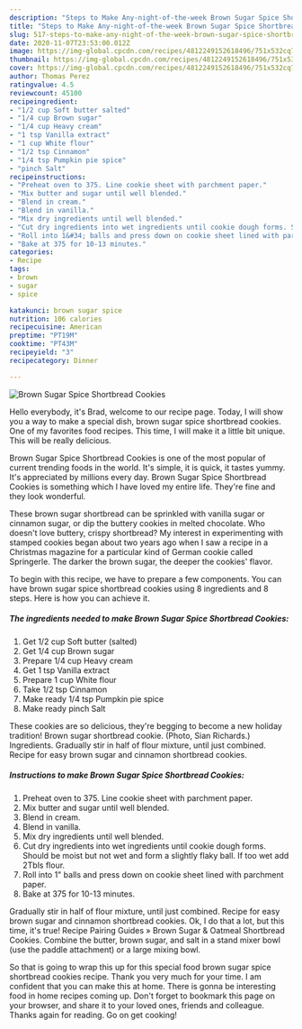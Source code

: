 ```yaml
---
description: "Steps to Make Any-night-of-the-week Brown Sugar Spice Shortbread Cookies"
title: "Steps to Make Any-night-of-the-week Brown Sugar Spice Shortbread Cookies"
slug: 517-steps-to-make-any-night-of-the-week-brown-sugar-spice-shortbread-cookies
date: 2020-11-07T23:53:00.012Z
image: https://img-global.cpcdn.com/recipes/4812249152618496/751x532cq70/brown-sugar-spice-shortbread-cookies-recipe-main-photo.jpg
thumbnail: https://img-global.cpcdn.com/recipes/4812249152618496/751x532cq70/brown-sugar-spice-shortbread-cookies-recipe-main-photo.jpg
cover: https://img-global.cpcdn.com/recipes/4812249152618496/751x532cq70/brown-sugar-spice-shortbread-cookies-recipe-main-photo.jpg
author: Thomas Perez
ratingvalue: 4.5
reviewcount: 45100
recipeingredient:
- "1/2 cup Soft butter salted"
- "1/4 cup Brown sugar"
- "1/4 cup Heavy cream"
- "1 tsp Vanilla extract"
- "1 cup White flour"
- "1/2 tsp Cinnamon"
- "1/4 tsp Pumpkin pie spice"
- "pinch Salt"
recipeinstructions:
- "Preheat oven to 375. Line cookie sheet with parchment paper."
- "Mix butter and sugar until well blended."
- "Blend in cream."
- "Blend in vanilla."
- "Mix dry ingredients until well blended."
- "Cut dry ingredients into wet ingredients until cookie dough forms. Should be moist but not wet and form a slightly flaky ball. If too wet add 2Tbls flour."
- "Roll into 1&#34; balls and press down on cookie sheet lined with parchment paper."
- "Bake at 375 for 10-13 minutes."
categories:
- Recipe
tags:
- brown
- sugar
- spice

katakunci: brown sugar spice 
nutrition: 106 calories
recipecuisine: American
preptime: "PT19M"
cooktime: "PT43M"
recipeyield: "3"
recipecategory: Dinner

---
```



![Brown Sugar Spice Shortbread Cookies](https://img-global.cpcdn.com/recipes/4812249152618496/751x532cq70/brown-sugar-spice-shortbread-cookies-recipe-main-photo.jpg)

Hello everybody, it's Brad, welcome to our recipe page. Today, I will show you a way to make a special dish, brown sugar spice shortbread cookies. One of my favorites food recipes. This time, I will make it a little bit unique. This will be really delicious.

Brown Sugar Spice Shortbread Cookies is one of the most popular of current trending foods in the world. It's simple, it is quick, it tastes yummy. It's appreciated by millions every day. Brown Sugar Spice Shortbread Cookies is something which I have loved my entire life. They're fine and they look wonderful.

These brown sugar shortbread can be sprinkled with vanilla sugar or cinnamon sugar, or dip the buttery cookies in melted chocolate. Who doesn&#39;t love buttery, crispy shortbread? My interest in experimenting with stamped cookies began about two years ago when I saw a recipe in a Christmas magazine for a particular kind of German cookie called Springerle. The darker the brown sugar, the deeper the cookies&#39; flavor.


To begin with this recipe, we have to prepare a few components. You can have brown sugar spice shortbread cookies using 8 ingredients and 8 steps. Here is how you can achieve it.

<!--inarticleads1-->

##### The ingredients needed to make Brown Sugar Spice Shortbread Cookies:

1. Get 1/2 cup Soft butter (salted)
1. Get 1/4 cup Brown sugar
1. Prepare 1/4 cup Heavy cream
1. Get 1 tsp Vanilla extract
1. Prepare 1 cup White flour
1. Take 1/2 tsp Cinnamon
1. Make ready 1/4 tsp Pumpkin pie spice
1. Make ready pinch Salt


These cookies are so delicious, they&#39;re begging to become a new holiday tradition! Brown sugar shortbread cookie. (Photo, Sian Richards.) Ingredients. Gradually stir in half of flour mixture, until just combined. Recipe for easy brown sugar and cinnamon shortbread cookies. 

<!--inarticleads2-->

##### Instructions to make Brown Sugar Spice Shortbread Cookies:

1. Preheat oven to 375. Line cookie sheet with parchment paper.
1. Mix butter and sugar until well blended.
1. Blend in cream.
1. Blend in vanilla.
1. Mix dry ingredients until well blended.
1. Cut dry ingredients into wet ingredients until cookie dough forms. Should be moist but not wet and form a slightly flaky ball. If too wet add 2Tbls flour.
1. Roll into 1&#34; balls and press down on cookie sheet lined with parchment paper.
1. Bake at 375 for 10-13 minutes.


Gradually stir in half of flour mixture, until just combined. Recipe for easy brown sugar and cinnamon shortbread cookies. Ok, I do that a lot, but this time, it&#39;s true! Recipe Pairing Guides » Brown Sugar &amp; Oatmeal Shortbread Cookies. Combine the butter, brown sugar, and salt in a stand mixer bowl (use the paddle attachment) or a large mixing bowl. 

So that is going to wrap this up for this special food brown sugar spice shortbread cookies recipe. Thank you very much for your time. I am confident that you can make this at home. There is gonna be interesting food in home recipes coming up. Don't forget to bookmark this page on your browser, and share it to your loved ones, friends and colleague. Thanks again for reading. Go on get cooking!
